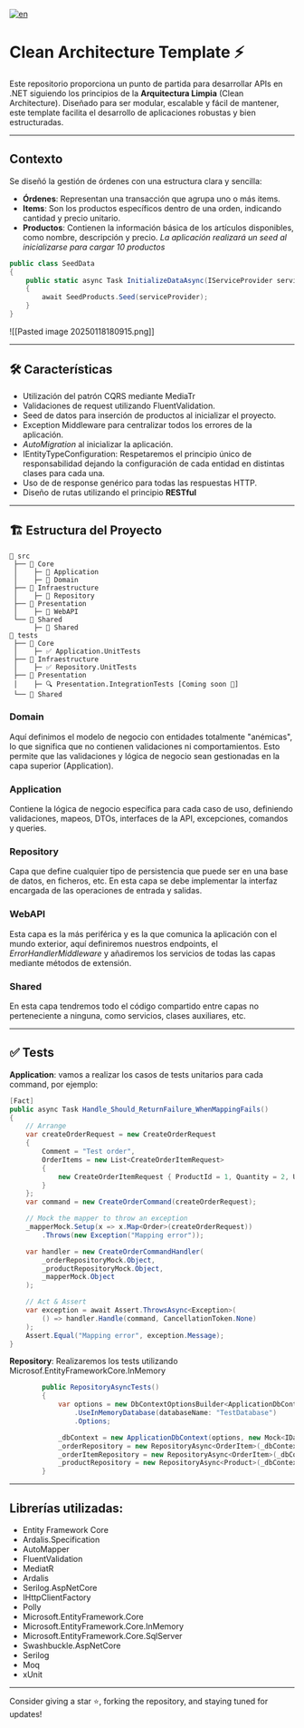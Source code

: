 [![en](https://img.shields.io/badge/lang-en-red)](https://github.com/MarceloDanielToledo/CleanArchitectureTemplate/blob/main/README.md)

# Clean Architecture Template ⚡

Este repositorio proporciona un punto de partida para desarrollar APIs en .NET siguiendo los principios de la **Arquitectura Limpia** (Clean Architecture). Diseñado para ser modular, escalable y fácil de mantener, este template facilita el desarrollo de aplicaciones robustas y bien estructuradas.


---

## Contexto

Se diseñó la gestión de órdenes con una estructura clara y sencilla:

- **Órdenes**: Representan una transacción que agrupa uno o más items.
- **Items**: Son los productos específicos dentro de una orden, indicando cantidad y precio unitario.
- **Productos**: Contienen la información básica de los artículos disponibles, como nombre, descripción y precio. *La aplicación realizará un seed al inicializarse para cargar 10 productos*

```C#
public class SeedData
{
    public static async Task InitializeDataAsync(IServiceProvider serviceProvider)
    {
        await SeedProducts.Seed(serviceProvider);
    }
}
```

![[Pasted image 20250118180915.png]]

---

## 🛠️ Características

- Utilización del patrón CQRS mediante MediaTr
- Validaciones de request utilizando FluentValidation.
- Seed de datos para inserción de productos al inicializar el proyecto.
- Exception Middleware para centralizar todos los errores de la aplicación.
- *AutoMigration* al inicializar la aplicación.
- IEntityTypeConfiguration: Respetaremos el principio único de responsabilidad dejando la configuración de cada entidad en distintas clases para cada una.
- Uso de de response genérico para todas las respuestas HTTP.
- Diseño de rutas utilizando el principio  **RESTful**


---

## 🏗️ Estructura del Proyecto

```plaintext
📂 src
 ├── 📁 Core
 │    ├─ 📘 Application
 │    ├─ 📘 Domain
 ├── 📁 Infraestructure
 │    ├─ 📘 Repository
 ├── 📁 Presentation
 │    ├─ 📘 WebAPI
 └── 📁 Shared
      ├─ 📘 Shared
📂 tests
 ├── 📁 Core
 │    ├─ ✅ Application.UnitTests
 ├── 📁 Infraestructure
 │    ├─ ✅ Repository.UnitTests
 ├── 📁 Presentation
 │    ├─ 🔍 Presentation.IntegrationTests [Coming soon 🚀]
 └── 📁 Shared
```

### Domain

Aquí definimos el modelo de negocio con entidades totalmente "anémicas", lo que significa que no contienen validaciones ni comportamientos. Esto permite que las validaciones y lógica de negocio sean gestionadas en la capa superior (Application).
### Application

Contiene la lógica de negocio específica para cada caso de uso, definiendo validaciones, mapeos, DTOs, interfaces de la  API, excepciones, comandos y queries.

### Repository

Capa que define cualquier tipo de persistencia que puede ser en una base de datos, en ficheros, etc. En esta capa se debe implementar la interfaz encargada de las operaciones de entrada y salidas.
### WebAPI

Esta capa es la más periférica y es la que comunica la aplicación con el mundo exterior, aquí definiremos nuestros endpoints, el *ErrorHandlerMiddleware* y añadiremos los servicios de todas las capas mediante métodos de extensión.

### Shared

En esta capa tendremos todo el código compartido entre capas no perteneciente a ninguna, como servicios, clases auxiliares, etc.

---

## ✅ Tests

**Application**: vamos a realizar los casos de tests unitarios para cada command, por ejemplo:

```csharp
[Fact]
public async Task Handle_Should_ReturnFailure_WhenMappingFails()
{
    // Arrange
    var createOrderRequest = new CreateOrderRequest
    {
        Comment = "Test order",
        OrderItems = new List<CreateOrderItemRequest>
        {
            new CreateOrderItemRequest { ProductId = 1, Quantity = 2, UnitPrice = 100 }
        }
    };
    var command = new CreateOrderCommand(createOrderRequest);

    // Mock the mapper to throw an exception
    _mapperMock.Setup(x => x.Map<Order>(createOrderRequest))
        .Throws(new Exception("Mapping error"));

    var handler = new CreateOrderCommandHandler(
        _orderRepositoryMock.Object, 
        _productRepositoryMock.Object, 
        _mapperMock.Object
    );

    // Act & Assert
    var exception = await Assert.ThrowsAsync<Exception>(
        () => handler.Handle(command, CancellationToken.None)
    );
    Assert.Equal("Mapping error", exception.Message);
}

```

**Repository**: Realizaremos los tests utilizando Microsof.EntityFrameworkCore.InMemory

```csharp
        public RepositoryAsyncTests()
        {
            var options = new DbContextOptionsBuilder<ApplicationDbContext>()
                .UseInMemoryDatabase(databaseName: "TestDatabase")
                .Options;

            _dbContext = new ApplicationDbContext(options, new Mock<IDateTimeService>().Object);
            _orderRepository = new RepositoryAsync<OrderItem>(_dbContext);
            _orderItemRepository = new RepositoryAsync<OrderItem>(_dbContext);
            _productRepository = new RepositoryAsync<Product>(_dbContext);
        }
```

---

## Librerías utilizadas:

- Entity Framework Core
- Ardalis.Specification
- AutoMapper
- FluentValidation
- MediatR
- Ardalis
- Serilog.AspNetCore
- IHttpClientFactory
- Polly
- Microsoft.EntityFramework.Core
- Microsoft.EntityFramework.Core.InMemory
- Microsoft.EntityFramework.Core.SqlServer
- Swashbuckle.AspNetCore
- Serilog
- Moq
- xUnit

---

Consider giving a star ⭐, forking the repository, and staying tuned for updates!
